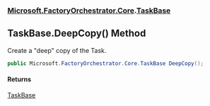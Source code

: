 ### [Microsoft.FactoryOrchestrator.Core](Microsoft_FactoryOrchestrator_Core.md 'Microsoft.FactoryOrchestrator.Core').[TaskBase](TaskBase.md 'Microsoft.FactoryOrchestrator.Core.TaskBase')
## TaskBase.DeepCopy() Method
Create a "deep" copy of the Task.  
```csharp
public Microsoft.FactoryOrchestrator.Core.TaskBase DeepCopy();
```
#### Returns
[TaskBase](TaskBase.md 'Microsoft.FactoryOrchestrator.Core.TaskBase')  
